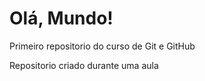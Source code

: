 # Olá, Mundo!
 Primeiro repositorio do curso de Git e GitHub

Repositorio criado durante uma aula  
